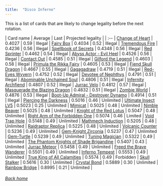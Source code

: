```yaml
---
title:  "Disco Inferno"
---
```


This is a list of cards that are likely to change legality before the next rotation.

| Card name | Average | Last | Projected legality |
| :-- |
[Change of Heart](https://db.ygoprodeck.com/card/?search=Change%20of%20Heart) | 0.4027 | 0.59 | Illegal |
[Fairy Box](https://db.ygoprodeck.com/card/?search=Fairy%20Box) | 0.4034 | 0.52 | Illegal |
[Tremendous Fire](https://db.ygoprodeck.com/card/?search=Tremendous%20Fire) | 0.4236 | 0.56 | Illegal |
[Spellbook of Secrets](https://db.ygoprodeck.com/card/?search=Spellbook%20of%20Secrets) | 0.4348 | 0.56 | Illegal |
[Red Sprinter](https://db.ygoprodeck.com/card/?search=Red%20Sprinter) | 0.4462 | 0.54 | Illegal |
[Abyss Actor - Evil Heel](https://db.ygoprodeck.com/card/?search=Abyss%20Actor%20-%20Evil%20Heel) | 0.4526 | 0.56 | Illegal |
[Contact Out](https://db.ygoprodeck.com/card/?search=Contact%20Out) | 0.4585 | 0.51 | Illegal |
[Gilford the Legend](https://db.ygoprodeck.com/card/?search=Gilford%20the%20Legend) | 0.4603 | 0.58 | Illegal |
[Primula the Rikka Fairy](https://db.ygoprodeck.com/card/?search=Primula%20the%20Rikka%20Fairy) | 0.4605 | 0.53 | Illegal |
[Fiend Skull Dragon](https://db.ygoprodeck.com/card/?search=Fiend%20Skull%20Dragon) | 0.4667 | 0.55 | Illegal |
[Gagagadraw](https://db.ygoprodeck.com/card/?search=Gagagadraw) | 0.4719 | 0.51 | Illegal |
[Red-Eyes Wyvern](https://db.ygoprodeck.com/card/?search=Red-Eyes%20Wyvern) | 0.4752 | 0.52 | Illegal |
[Devotee of Nephthys](https://db.ygoprodeck.com/card/?search=Devotee%20of%20Nephthys) | 0.4791 | 0.51 | Illegal |
[Abominable Unchained Soul](https://db.ygoprodeck.com/card/?search=Abominable%20Unchained%20Soul) | 0.4806 | 0.51 | Illegal |
[Infernity Archfiend](https://db.ygoprodeck.com/card/?search=Infernity%20Archfiend) | 0.4807 | 0.52 | Illegal |
[Jurrac Velo](https://db.ygoprodeck.com/card/?search=Jurrac%20Velo) | 0.4812 | 0.57 | Illegal |
[Masquerade the Blazing Dragon](https://db.ygoprodeck.com/card/?search=Masquerade%20the%20Blazing%20Dragon) | 0.4832 | 0.51 | Illegal |
[Zombie World](https://db.ygoprodeck.com/card/?search=Zombie%20World) | 0.4876 | 0.53 | Illegal |
[Boot-Up Admiral - Destroyer Dynamo](https://db.ygoprodeck.com/card/?search=Boot-Up%20Admiral%20-%20Destroyer%20Dynamo) | 0.4914 | 0.51 | Illegal |
[Piercing the Darkness](https://db.ygoprodeck.com/card/?search=Piercing%20the%20Darkness) | 0.5016 | 0.46 | Unlimited |
[Ultimate Insect LV5](https://db.ygoprodeck.com/card/?search=Ultimate%20Insect%20LV5) | 0.5023 | 0.25 | Unlimited |
[Mimicat](https://db.ygoprodeck.com/card/?search=Mimicat) | 0.5025 | 0.48 | Unlimited |
[Nimble Beaver](https://db.ygoprodeck.com/card/?search=Nimble%20Beaver) | 0.5025 | 0.48 | Unlimited |
[Knight of the Red Lotus](https://db.ygoprodeck.com/card/?search=Knight%20of%20the%20Red%20Lotus) | 0.5047 | 0.48 | Unlimited |
[Right Arm of the Forbidden One](https://db.ygoprodeck.com/card/?search=Right%20Arm%20of%20the%20Forbidden%20One) | 0.5074 | 0.46 | Limited |
[Void Trap Hole](https://db.ygoprodeck.com/card/?search=Void%20Trap%20Hole) | 0.5148 | 0.49 | Unlimited |
[Mathmech Induction](https://db.ygoprodeck.com/card/?search=Mathmech%20Induction) | 0.5205 | 0.48 | Unlimited |
[Raidraptor Replica](https://db.ygoprodeck.com/card/?search=Raidraptor%20Replica) | 0.5225 | 0.48 | Unlimited |
[Volcanic Counter](https://db.ygoprodeck.com/card/?search=Volcanic%20Counter) | 0.5236 | 0.49 | Unlimited |
[Gem-Knight Zirconia](https://db.ygoprodeck.com/card/?search=Gem-Knight%20Zirconia) | 0.5237 | 0.47 | Unlimited |
[Gem-Turtle](https://db.ygoprodeck.com/card/?search=Gem-Turtle) | 0.5239 | 0.49 | Unlimited |
[Tuning Magician](https://db.ygoprodeck.com/card/?search=Tuning%20Magician) | 0.5322 | 0.49 | Unlimited |
[The Phantom Knights of Shade Brigandine](https://db.ygoprodeck.com/card/?search=The%20Phantom%20Knights%20of%20Shade%20Brigandine) | 0.5407 | 0.43 | Unlimited |
[Jurrac Meteor](https://db.ygoprodeck.com/card/?search=Jurrac%20Meteor) | 0.5458 | 0.49 | Unlimited |
[Freed the Brave Wanderer](https://db.ygoprodeck.com/card/?search=Freed%20the%20Brave%20Wanderer) | 0.5501 | 0.49 | Unlimited |
[Inferno Tempest](https://db.ygoprodeck.com/card/?search=Inferno%20Tempest) | 0.5553 | 0.49 | Unlimited |
[True King of All Calamities](https://db.ygoprodeck.com/card/?search=True%20King%20of%20All%20Calamities) | 0.5574 | 0.49 | Forbidden |
[Skull Stalker](https://db.ygoprodeck.com/card/?search=Skull%20Stalker) | 0.5616 | 0.30 | Unlimited |
[Crystal Bond](https://db.ygoprodeck.com/card/?search=Crystal%20Bond) | 0.5889 | 0.30 | Unlimited |
[Rainbow Bridge](https://db.ygoprodeck.com/card/?search=Rainbow%20Bridge) | 0.8995 | 0.21 | Unlimited |

###### [Back home](index)
